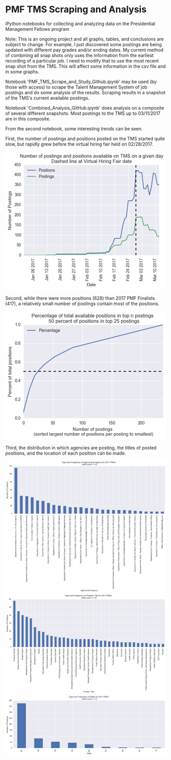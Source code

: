 # PMF TMS Scraping and Analysis
iPython notebooks for collecting and analyzing data on the Presidential Management Fellows program

Note: This is an ongoing project and all graphs, tables, and conclusions are subject to change. For example, I just discovered some postings are being updated with different pay grades and/or ending dates. My current method of combining all snap shots only uses the information from the earliest recording of a particular job. I need to modify that to use the most recent snap shot from the TMS. This will affect some information in the csv file and in some graphs.

Notebook 'PMF_TMS_Scrape_and_Study_Github.ipynb' may be used (by those with access) to scrape the Talent Management System of job postings and do some analysis of the results. Scraping results in a snapshot of the TMS's current available postings.

Notebook 'Combined_Analysis_GitHub.ipynb' does analysis on a composite of several different snapshots. Most postings to the TMS up to 03/11/2017 are in this composite.

From the second notebook, some interesting trends can be seen.

First, the number of postings and positions posted on the TMS started quite slow, but rapidly grew before the virtual hiring fair held on 02/28/2017.

<img src="./PMF_GitHub/Composite_Number_Daily_Positions_and_Postings.png" />

Second, while there were more positions (628) than 2017 PMF Finalists (417), a relatively small number of postings contain most of the positions.

<img src="./PMF_GitHub/Composite_Postings_Positions_Percent.png" />

Third, the distribution in which agencies are posting, the titles of posted positions, and the location of each position can be made.

<img src="./PMF_GitHub/Composite_Agency.png" />

<img src="./PMF_GitHub/Composite_Title.png" />

<img src="./PMF_GitHub/Composite_State.png" />
